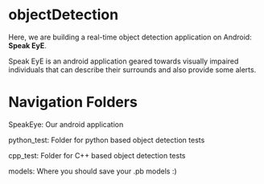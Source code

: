 # objectDetection

Here, we are building a real-time object detection application on Android: **Speak EyE**.

Speak EyE is an android application geared towards visually impaired individuals that can describe their surrounds and also provide some alerts.

# Navigation Folders

SpeakEye: Our android application

python_test: Folder for python based object detection tests

cpp_test: Folder for C++ based object detection tests

models: Where you should save your .pb models :)
